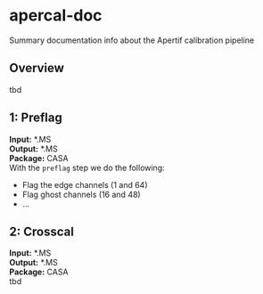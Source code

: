 # apercal-doc
Summary documentation info about the Apertif calibration pipeline

## Overview
tbd

## 1: Preflag
**Input:** \*.MS \
**Output:** \*.MS \
**Package:** CASA \
With the `preflag` step we do the following:
- Flag the edge channels (1 and 64)
- Flag ghost channels (16 and 48)
- ...

## 2: Crosscal
**Input:** \*.MS \
**Output:** \*.MS \
**Package:** CASA \
tbd
